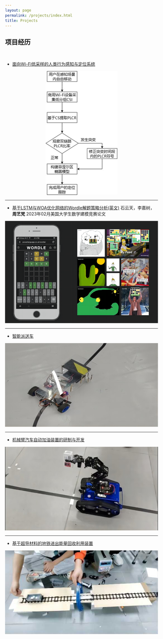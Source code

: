 ```yaml
---
layout: page
permalink: /projects/index.html
title: Projects
---
```


## 项目经历
<br>

- [面向Wi-Fi低采样的人类行为感知与定位系统](https://yiifanzhou.github.io/mypaper/Wi-Fi-Tracking-System-with-Low-rates.pdf)

<center>
<img src="/images/procedure.jpg">
</center>

---

- [基于LSTM与WOA优化网络的Wordle解题策略分析(英文)](https://yuntianshi.github.io/mypaper/Application-of-LSTM-and-WOA-optimized-Neural-Network-model-in-Wordle-Game.pdf)
石云天，李嘉树，**周艺梵**
2023年02月美国大学生数学建模竞赛论文

<center>
<img src="/images/wordle.png">
</center>

---

- [智能派送车](https://github.com/yiifanzhou/Intelligent-Tracking-Delivery-Car)

<center>
<img src="/images/deliver.jpg">
</center>

---

- [机械臂汽车自动加油装置的研制与开发](https://github.com/yiifanzhou/Automatic-Refueling-Device-for-Tankbot-Robot-with-Robotic-Arm)

<center>
<img src="/images/fuel.jpg">
</center>

---

- [基于超导材料的地铁进出能量回收利用装置](https://github.com/yiifanzhou/Energy-Recycling-Device-for-Subway-Entry-and-Exit-Based-on-Superconducting-Materials)

<center>
<img src="/images/superconduct.jpg">
</center>

<br>



